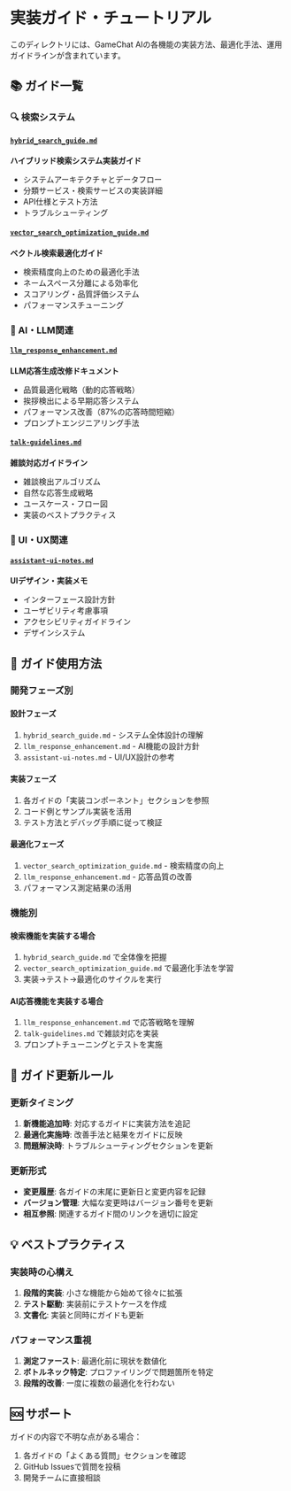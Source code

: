 # 実装ガイド・チュートリアル

このディレクトリには、GameChat AIの各機能の実装方法、最適化手法、運用ガイドラインが含まれています。

## 📚 ガイド一覧

### 🔍 検索システム

#### [`hybrid_search_guide.md`](./hybrid_search_guide.md)
**ハイブリッド検索システム実装ガイド**
- システムアーキテクチャとデータフロー
- 分類サービス・検索サービスの実装詳細
- API仕様とテスト方法
- トラブルシューティング

#### [`vector_search_optimization_guide.md`](./vector_search_optimization_guide.md)
**ベクトル検索最適化ガイド**
- 検索精度向上のための最適化手法
- ネームスペース分離による効率化
- スコアリング・品質評価システム
- パフォーマンスチューニング

### 🤖 AI・LLM関連

#### [`llm_response_enhancement.md`](./llm_response_enhancement.md)
**LLM応答生成改修ドキュメント**
- 品質最適化戦略（動的応答戦略）
- 挨拶検出による早期応答システム
- パフォーマンス改善（87%の応答時間短縮）
- プロンプトエンジニアリング手法

#### [`talk-guidelines.md`](./talk-guidelines.md)
**雑談対応ガイドライン**
- 雑談検出アルゴリズム
- 自然な応答生成戦略
- ユースケース・フロー図
- 実装のベストプラクティス

### 🎨 UI・UX関連

#### [`assistant-ui-notes.md`](./assistant-ui-notes.md)
**UIデザイン・実装メモ**
- インターフェース設計方針
- ユーザビリティ考慮事項
- アクセシビリティガイドライン
- デザインシステム

## 🎯 ガイド使用方法

### 開発フェーズ別

#### 設計フェーズ
1. `hybrid_search_guide.md` - システム全体設計の理解
2. `llm_response_enhancement.md` - AI機能の設計方針
3. `assistant-ui-notes.md` - UI/UX設計の参考

#### 実装フェーズ
1. 各ガイドの「実装コンポーネント」セクションを参照
2. コード例とサンプル実装を活用
3. テスト方法とデバッグ手順に従って検証

#### 最適化フェーズ
1. `vector_search_optimization_guide.md` - 検索精度の向上
2. `llm_response_enhancement.md` - 応答品質の改善
3. パフォーマンス測定結果の活用

### 機能別

#### 検索機能を実装する場合
1. `hybrid_search_guide.md` で全体像を把握
2. `vector_search_optimization_guide.md` で最適化手法を学習
3. 実装→テスト→最適化のサイクルを実行

#### AI応答機能を実装する場合
1. `llm_response_enhancement.md` で応答戦略を理解
2. `talk-guidelines.md` で雑談対応を実装
3. プロンプトチューニングとテストを実施

## 🔄 ガイド更新ルール

### 更新タイミング
1. **新機能追加時**: 対応するガイドに実装方法を追記
2. **最適化実施時**: 改善手法と結果をガイドに反映
3. **問題解決時**: トラブルシューティングセクションを更新

### 更新形式
- **変更履歴**: 各ガイドの末尾に更新日と変更内容を記録
- **バージョン管理**: 大幅な変更時はバージョン番号を更新
- **相互参照**: 関連するガイド間のリンクを適切に設定

## 💡 ベストプラクティス

### 実装時の心構え
1. **段階的実装**: 小さな機能から始めて徐々に拡張
2. **テスト駆動**: 実装前にテストケースを作成
3. **文書化**: 実装と同時にガイドも更新

### パフォーマンス重視
1. **測定ファースト**: 最適化前に現状を数値化
2. **ボトルネック特定**: プロファイリングで問題箇所を特定
3. **段階的改善**: 一度に複数の最適化を行わない

## 🆘 サポート

ガイドの内容で不明な点がある場合：
1. 各ガイドの「よくある質問」セクションを確認
2. GitHub Issuesで質問を投稿
3. 開発チームに直接相談
